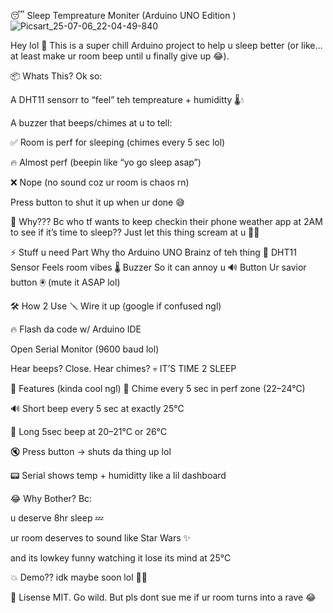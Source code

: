 😴 Sleep Tempreature Moniter (Arduino UNO Edition )
![Picsart_25-07-06_22-04-49-840](https://github.com/user-attachments/assets/995ccb55-8644-403f-a22f-898edfa294d3)


Hey lol 👋 This is a super chill Arduino project to help u sleep better (or like… at least make ur room beep until u finally give up 😂).

📦 Whats This?
Ok so:

A DHT11 sensorr to “feel” teh tempreature + humiditty 🌡️💧

A buzzer that beeps/chimes at u to tell:

✅ Room is perf for sleeping (chimes every 5 sec lol)

🔥 Almost perf (beepin like “yo go sleep asap”)

❌ Nope (no sound coz ur room is chaos rn)

Press button to shut it up when ur done 😅

🎯 Why???
Bc who tf wants to keep checkin their phone weather app at 2AM to see if it’s time to sleep?? Just let this thing scream at u 🤷‍♂️

⚡ Stuff u need
Part	Why tho
Arduino UNO	Brainz of teh thing 🧠
DHT11 Sensor	Feels room vibes 🌡️
Buzzer	So it can annoy u 🔊
Button	Ur savior button 🖲️ (mute it ASAP lol)

🛠️ How 2 Use
🪛 Wire it up (google if confused ngl)

🔥 Flash da code w/ Arduino IDE

Open Serial Monitor (9600 baud lol)

Hear beeps? Close. Hear chimes? 💀 IT’S TIME 2 SLEEP

📖 Features (kinda cool ngl)
🎵 Chime every 5 sec in perf zone (22–24°C)

🔊 Short beep every 5 sec at exactly 25°C

🔔 Long 5sec beep at 20–21°C or 26°C

🔇 Press button → shuts da thing up lol

📟 Serial shows temp + humiditty like a lil dashboard

😂 Why Bother?
Bc:

u deserve 8hr sleep 💤

ur room deserves to sound like Star Wars ✨

and its lowkey funny watching it lose its mind at 25°C

💥 Demo??
idk maybe soon lol 🤷‍♀️

📜 Lisense
MIT. Go wild. But pls dont sue me if ur room turns into a rave 😂
